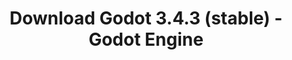 ---
# Generated by /tools/generators/src/download_archive_generator !!! do not edit by hand !!!
title: 'Download Godot 3.4.3 (stable) - Godot Engine'
type: 'download/archive'
name: '3.4.3'
flavor: 'stable'
release_date: '2022-02-25T03:00:00-00:00'
release_notes: 'article/maintenance-release-godot-3-4-3/'
primaryPlatforms:
  - 'android.apk'
  - 'linux.64'
  - 'macos.universal'
  - 'windows.64'
  - 'linux_server.headless.64'
  - 'web'
  - 'templates'
links:
  android.apk:
    name: 'android.apk'
    title: 'Android'
    caption: 'APK Universal (ARM64 + ARMv7 + x86_64 + x86)'
    tags:
      - 'APK download'
      - 'ARM64/v7'
      - 'x86 (64 & 32 bit)'
    hosts:
      github_builds:
        regular: 'https://github.com/godotengine/godot-builds/releases/download/3.4.3-stable/Godot_v3.4.3-stable_android_editor.apk'
        mono: '#'
      github:
        regular: 'https://github.com/godotengine/godot/releases/download/3.4.3-stable/Godot_v3.4.3-stable_android_editor.apk'
        mono: '#'
  linux.64:
    name: 'linux.64'
    title: 'Linux'
    caption: 'Padrão (x86_64)'
    tags:
      - '64 bit'
    hosts:
      github_builds:
        regular: 'https://github.com/godotengine/godot-builds/releases/download/3.4.3-stable/Godot_v3.4.3-stable_x11.64.zip'
        mono: 'https://github.com/godotengine/godot-builds/releases/download/3.4.3-stable/Godot_v3.4.3-stable_mono_x11_64.zip'
      github:
        regular: 'https://github.com/godotengine/godot/releases/download/3.4.3-stable/Godot_v3.4.3-stable_x11.64.zip'
        mono: 'https://github.com/godotengine/godot/releases/download/3.4.3-stable/Godot_v3.4.3-stable_mono_x11_64.zip'
  macos.universal:
    name: 'macos.universal'
    title: 'macOS'
    caption: 'Universal (x86_64 + Silício da Apple)'
    tags:
      - 'Intel/Apple Silicon'
      - '64 bit'
    hosts:
      github_builds:
        regular: 'https://github.com/godotengine/godot-builds/releases/download/3.4.3-stable/Godot_v3.4.3-stable_osx.universal.zip'
        mono: 'https://github.com/godotengine/godot-builds/releases/download/3.4.3-stable/Godot_v3.4.3-stable_mono_osx.universal.zip'
      github:
        regular: 'https://github.com/godotengine/godot/releases/download/3.4.3-stable/Godot_v3.4.3-stable_osx.universal.zip'
        mono: 'https://github.com/godotengine/godot/releases/download/3.4.3-stable/Godot_v3.4.3-stable_mono_osx.universal.zip'
  windows.64:
    name: 'windows.64'
    title: 'Windows'
    caption: 'Padrão (x86_64)'
    tags:
      - '64 bit'
    hosts:
      github_builds:
        regular: 'https://github.com/godotengine/godot-builds/releases/download/3.4.3-stable/Godot_v3.4.3-stable_win64.exe.zip'
        mono: 'https://github.com/godotengine/godot-builds/releases/download/3.4.3-stable/Godot_v3.4.3-stable_mono_win64.zip'
      github:
        regular: 'https://github.com/godotengine/godot/releases/download/3.4.3-stable/Godot_v3.4.3-stable_win64.exe.zip'
        mono: 'https://github.com/godotengine/godot/releases/download/3.4.3-stable/Godot_v3.4.3-stable_mono_win64.zip'
  linux_server.headless.64:
    name: 'linux_server.headless.64'
    title: 'Linux Server'
    caption: 'Headless (x86_64)'
    tags:
      - '64 bit'
      - 'Headless'
    hosts:
      github_builds:
        regular: 'https://github.com/godotengine/godot-builds/releases/download/3.4.3-stable/Godot_v3.4.3-stable_linux_headless.64.zip'
        mono: 'https://github.com/godotengine/godot-builds/releases/download/3.4.3-stable/Godot_v3.4.3-stable_mono_linux_headless_64.zip'
      github:
        regular: 'https://github.com/godotengine/godot/releases/download/3.4.3-stable/Godot_v3.4.3-stable_linux_headless.64.zip'
        mono: 'https://github.com/godotengine/godot/releases/download/3.4.3-stable/Godot_v3.4.3-stable_mono_linux_headless_64.zip'
  web:
    name: 'web'
    title: 'Editor Web'
    caption: ''
    tags:
      - 'Self-hosted'
      - 'Cross-platform'
    hosts:
      github_builds:
        regular: 'https://github.com/godotengine/godot-builds/releases/download/3.4.3-stable/Godot_v3.4.3-stable_web_editor.zip'
        mono: '#'
      github:
        regular: 'https://github.com/godotengine/godot/releases/download/3.4.3-stable/Godot_v3.4.3-stable_web_editor.zip'
        mono: '#'
  linux.32:
    name: 'linux.32'
    title: 'Linux'
    caption: 'Padrão (x86)'
    tags:
      - '32 bit'
    hosts:
      github_builds:
        regular: 'https://github.com/godotengine/godot-builds/releases/download/3.4.3-stable/Godot_v3.4.3-stable_x11.32.zip'
        mono: 'https://github.com/godotengine/godot-builds/releases/download/3.4.3-stable/Godot_v3.4.3-stable_mono_x11_32.zip'
      github:
        regular: 'https://github.com/godotengine/godot/releases/download/3.4.3-stable/Godot_v3.4.3-stable_x11.32.zip'
        mono: 'https://github.com/godotengine/godot/releases/download/3.4.3-stable/Godot_v3.4.3-stable_mono_x11_32.zip'
  windows.32:
    name: 'windows.32'
    title: 'Windows'
    caption: 'Padrão (x86)'
    tags:
      - '32 bit'
    hosts:
      github_builds:
        regular: 'https://github.com/godotengine/godot-builds/releases/download/3.4.3-stable/Godot_v3.4.3-stable_win32.exe.zip'
        mono: 'https://github.com/godotengine/godot-builds/releases/download/3.4.3-stable/Godot_v3.4.3-stable_mono_win32.zip'
      github:
        regular: 'https://github.com/godotengine/godot/releases/download/3.4.3-stable/Godot_v3.4.3-stable_win32.exe.zip'
        mono: 'https://github.com/godotengine/godot/releases/download/3.4.3-stable/Godot_v3.4.3-stable_mono_win32.zip'
  linux_server.64:
    name: 'linux_server.64'
    title: 'Servidor Linux'
    caption: 'Padrão (x86_64)'
    tags:
      - '64 bit'
    hosts:
      github_builds:
        regular: 'https://github.com/godotengine/godot-builds/releases/download/3.4.3-stable/Godot_v3.4.3-stable_linux_server.64.zip'
        mono: 'https://github.com/godotengine/godot-builds/releases/download/3.4.3-stable/Godot_v3.4.3-stable_mono_linux_server_64.zip'
      github:
        regular: 'https://github.com/godotengine/godot/releases/download/3.4.3-stable/Godot_v3.4.3-stable_linux_server.64.zip'
        mono: 'https://github.com/godotengine/godot/releases/download/3.4.3-stable/Godot_v3.4.3-stable_mono_linux_server_64.zip'
  aar_library:
    name: 'aar_library'
    title: 'Biblioteca de AAR'
    caption: ''
    tags:
      - 'Android plugins'
      - 'Java'
      - 'Kotlin'
    hosts:
      github_builds:
        regular: 'https://github.com/godotengine/godot-builds/releases/download/3.4.3-stable/godot-lib.3.4.3.stable.release.aar'
        mono: 'https://github.com/godotengine/godot-builds/releases/download/3.4.3-stable/godot-lib.3.4.3.stable.mono.release.aar'
      github:
        regular: 'https://github.com/godotengine/godot/releases/download/3.4.3-stable/godot-lib.3.4.3.stable.release.aar'
        mono: 'https://github.com/godotengine/godot/releases/download/3.4.3-stable/godot-lib.3.4.3.stable.mono.release.aar'
  templates:
    name: 'templates'
    title: 'Modelos de exportação'
    caption: ''
    tags:
      - 'Utilizado para exportar os seus jogos para todas as plataformas suportadas'
    hosts:
      github_builds:
        regular: 'https://github.com/godotengine/godot-builds/releases/download/3.4.3-stable/Godot_v3.4.3-stable_export_templates.tpz'
        mono: 'https://github.com/godotengine/godot-builds/releases/download/3.4.3-stable/Godot_v3.4.3-stable_mono_export_templates.tpz'
      github:
        regular: 'https://github.com/godotengine/godot/releases/download/3.4.3-stable/Godot_v3.4.3-stable_export_templates.tpz'
        mono: 'https://github.com/godotengine/godot/releases/download/3.4.3-stable/Godot_v3.4.3-stable_mono_export_templates.tpz'
---